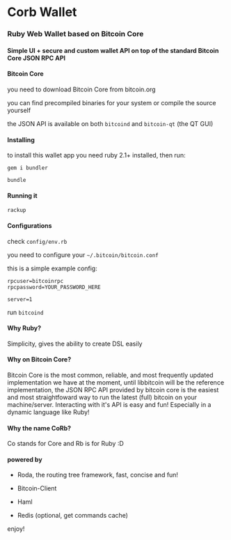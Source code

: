 # Corb Wallet
### Ruby Web Wallet based on Bitcoin Core

#### Simple UI + secure and custom wallet API on top of the standard Bitcoin Core JSON RPC API

#### Bitcoin Core

you need to download Bitcoin Core from bitcoin.org

you can find precompiled binaries for your system or compile the source yourself

the JSON API is available on both `bitcoind` and `bitcoin-qt` (the QT GUI)

#### Installing

to install this wallet app you need ruby 2.1+ installed, then run:

    gem i bundler

    bundle

#### Running it

    rackup

#### Configurations

check `config/env.rb`

you need to configure your `~/.bitcoin/bitcoin.conf`

this is a simple example config:

    rpcuser=bitcoinrpc
    rpcpassword=YOUR_PASSWORD_HERE

    server=1

run `bitcoind`

#### Why Ruby?

Simplicity, gives the ability to create DSL easily

#### Why on Bitcoin Core?

Bitcoin Core is the most common, reliable, and most frequently updated implementation we have at the moment, until libbitcoin will be the reference implementation, the JSON RPC API provided by bitcoin core is the easiest and most straightfoward way to run the latest (full) bitcoin on your machine/server.
Interacting with it's API is easy and fun! Especially in a dynamic language like Ruby!

#### Why the name CoRb?

Co stands for Core and Rb is for Ruby :D


#### powered by

- Roda, the routing tree framework, fast, concise and fun!

- Bitcoin-Client

- Haml

- Redis (optional, get commands cache)


enjoy!
